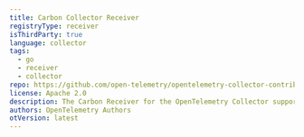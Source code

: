 ```yaml
---
title: Carbon Collector Receiver
registryType: receiver
isThirdParty: true
language: collector
tags:
  - go
  - receiver
  - collector
repo: https://github.com/open-telemetry/opentelemetry-collector-contrib/tree/main/receiver/carbonreceiver
license: Apache 2.0
description: The Carbon Receiver for the OpenTelemetry Collector supports Carbon's plaintext protocol.
authors: OpenTelemetry Authors
otVersion: latest
---
```

